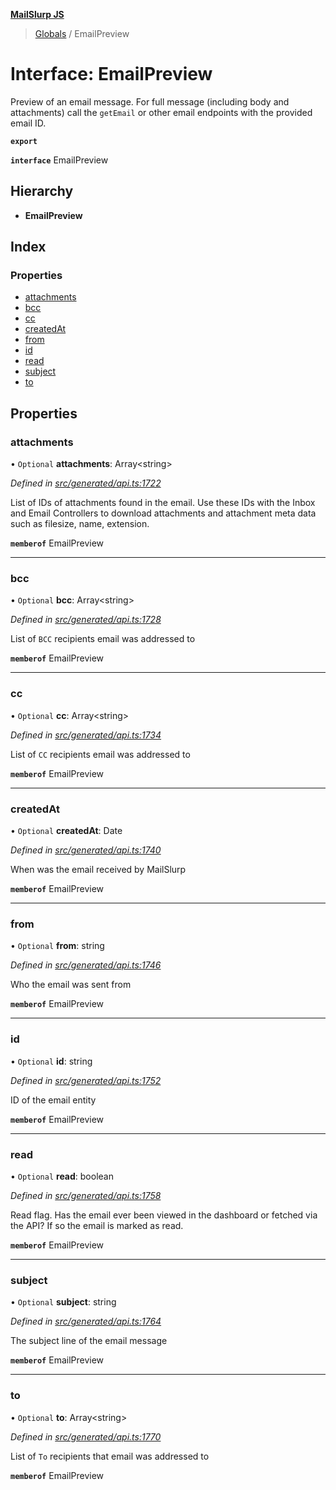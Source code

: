 **[MailSlurp JS](../README.md)**

> [Globals](../README.md) / EmailPreview

# Interface: EmailPreview

Preview of an email message. For full message (including body and attachments) call the `getEmail` or other email endpoints with the provided email ID.

**`export`** 

**`interface`** EmailPreview

## Hierarchy

* **EmailPreview**

## Index

### Properties

* [attachments](emailpreview.md#attachments)
* [bcc](emailpreview.md#bcc)
* [cc](emailpreview.md#cc)
* [createdAt](emailpreview.md#createdat)
* [from](emailpreview.md#from)
* [id](emailpreview.md#id)
* [read](emailpreview.md#read)
* [subject](emailpreview.md#subject)
* [to](emailpreview.md#to)

## Properties

### attachments

• `Optional` **attachments**: Array\<string>

*Defined in [src/generated/api.ts:1722](https://github.com/mailslurp/mailslurp-client/blob/6b679b8/src/generated/api.ts#L1722)*

List of IDs of attachments found in the email. Use these IDs with the Inbox and Email Controllers to download attachments and attachment meta data such as filesize, name, extension.

**`memberof`** EmailPreview

___

### bcc

• `Optional` **bcc**: Array\<string>

*Defined in [src/generated/api.ts:1728](https://github.com/mailslurp/mailslurp-client/blob/6b679b8/src/generated/api.ts#L1728)*

List of `BCC` recipients email was addressed to

**`memberof`** EmailPreview

___

### cc

• `Optional` **cc**: Array\<string>

*Defined in [src/generated/api.ts:1734](https://github.com/mailslurp/mailslurp-client/blob/6b679b8/src/generated/api.ts#L1734)*

List of `CC` recipients email was addressed to

**`memberof`** EmailPreview

___

### createdAt

• `Optional` **createdAt**: Date

*Defined in [src/generated/api.ts:1740](https://github.com/mailslurp/mailslurp-client/blob/6b679b8/src/generated/api.ts#L1740)*

When was the email received by MailSlurp

**`memberof`** EmailPreview

___

### from

• `Optional` **from**: string

*Defined in [src/generated/api.ts:1746](https://github.com/mailslurp/mailslurp-client/blob/6b679b8/src/generated/api.ts#L1746)*

Who the email was sent from

**`memberof`** EmailPreview

___

### id

• `Optional` **id**: string

*Defined in [src/generated/api.ts:1752](https://github.com/mailslurp/mailslurp-client/blob/6b679b8/src/generated/api.ts#L1752)*

ID of the email entity

**`memberof`** EmailPreview

___

### read

• `Optional` **read**: boolean

*Defined in [src/generated/api.ts:1758](https://github.com/mailslurp/mailslurp-client/blob/6b679b8/src/generated/api.ts#L1758)*

Read flag. Has the email ever been viewed in the dashboard or fetched via the API? If so the email is marked as read.

**`memberof`** EmailPreview

___

### subject

• `Optional` **subject**: string

*Defined in [src/generated/api.ts:1764](https://github.com/mailslurp/mailslurp-client/blob/6b679b8/src/generated/api.ts#L1764)*

The subject line of the email message

**`memberof`** EmailPreview

___

### to

• `Optional` **to**: Array\<string>

*Defined in [src/generated/api.ts:1770](https://github.com/mailslurp/mailslurp-client/blob/6b679b8/src/generated/api.ts#L1770)*

List of `To` recipients that email was addressed to

**`memberof`** EmailPreview
